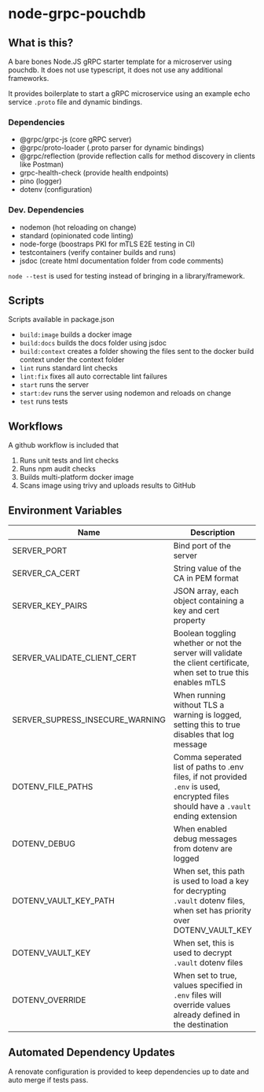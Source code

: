 # node-grpc-pouchdb

## What is this?

A bare bones Node.JS gRPC starter template for a microserver using pouchdb. It does not use typescript, it does not use any additional frameworks.

It provides boilerplate to start a gRPC microservice using an example echo service `.proto` file and dynamic bindings.

### Dependencies

- @grpc/grpc-js (core gRPC server)
- @grpc/proto-loader (.proto parser for dynamic bindings)
- @grpc/reflection (provide reflection calls for method discovery in clients like Postman)
- grpc-health-check (provide health endpoints)
- pino (logger)
- dotenv (configuration)

### Dev. Dependencies

- nodemon (hot reloading on change)
- standard (opinionated code linting)
- node-forge (boostraps PKI for mTLS E2E testing in CI)
- testcontainers (verify container builds and runs)
- jsdoc (create html documentation folder from code comments)

`node --test` is used for testing instead of bringing in a library/framework.

## Scripts

Scripts available in package.json

- `build:image` builds a docker image
- `build:docs` builds the docs folder using jsdoc
- `build:context` creates a folder showing the files sent to the docker build context under the context folder
- `lint` runs standard lint checks
- `lint:fix` fixes all auto correctable lint failures
- `start` runs the server
- `start:dev` runs the server using nodemon and reloads on change
- `test` runs tests

## Workflows

A github workflow is included that

1. Runs unit tests and lint checks
2. Runs npm audit checks
3. Builds multi-platform docker image
4. Scans image using trivy and uploads results to GitHub

## Environment Variables

| Name                            | Description                                                                                                                          | Default |
| ------------------------------- | ------------------------------------------------------------------------------------------------------------------------------------ | ------- |
| SERVER_PORT                     | Bind port of the server                                                                                                              | 3000    |
| SERVER_CA_CERT                  | String value of the CA in PEM format                                                                                                 |         |
| SERVER_KEY_PAIRS                | JSON array, each object containing a key and cert property                                                                           |         |
| SERVER_VALIDATE_CLIENT_CERT     | Boolean toggling whether or not the server will validate the client certificate, when set to true this enables mTLS                  | false   |
| SERVER_SUPRESS_INSECURE_WARNING | When running without TLS a warning is logged, setting this to true disables that log message                                         | false   |
| DOTENV_FILE_PATHS               | Comma seperated list of paths to .env files, if not provided `.env` is used, encrypted files should have a `.vault` ending extension |         |
| DOTENV_DEBUG                    | When enabled debug messages from dotenv are logged                                                                                   | false   |
| DOTENV_VAULT_KEY_PATH           | When set, this path is used to load a key for decrypting `.vault` dotenv files, when set has priority over DOTENV_VAULT_KEY          |         |
| DOTENV_VAULT_KEY                | When set, this is used to decrypt `.vault` dotenv files                                                                              |         |
| DOTENV_OVERRIDE                 | When set to true, values specified in `.env` files will override values already defined in the destination                           | false   |

## Automated Dependency Updates

A renovate configuration is provided to keep dependencies up to date and auto merge if tests pass.
